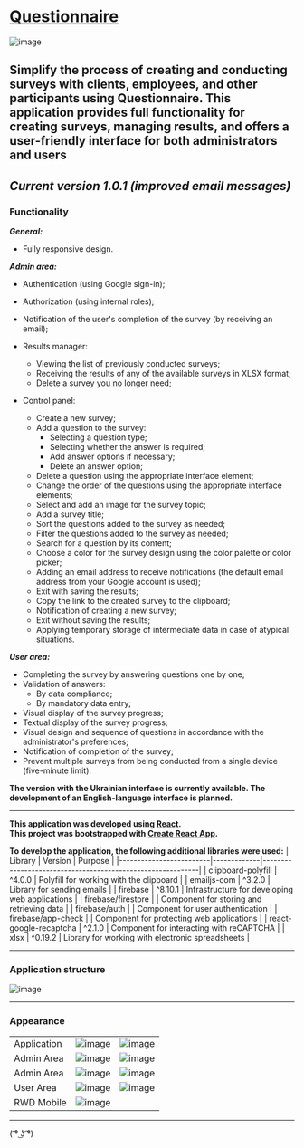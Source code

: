 # [Questionnaire](https://questionnaire-sergeiown.web.app/)

![image](https://github.com/sergeiown/questionnaire)

## Simplify the process of creating and conducting surveys with clients, employees, and other participants using Questionnaire. This application provides full functionality for creating surveys, managing results, and offers a user-friendly interface for both administrators and users

## *Current version 1.0.1 (improved email messages)*

### Functionality

***General:***

- Fully responsive design.

***Admin area:***

- Authentication (using Google sign-in);
- Authorization (using internal roles);
- Notification of the user's completion of the survey (by receiving an email);
- Results manager:

  - Viewing the list of previously conducted surveys;
  - Receiving the results of any of the available surveys in XLSX format;
  - Delete a survey you no longer need;

- Control panel:
  - Create a new survey;
  - Add a question to the survey:
    - Selecting a question type;
    - Selecting whether the answer is required;
    - Add answer options if necessary;
    - Delete an answer option;
  - Delete a question using the appropriate interface element;
  - Change the order of the questions using the appropriate interface elements;
  - Select and add an image for the survey topic;
  - Add a survey title;
  - Sort the questions added to the survey as needed;
  - Filter the questions added to the survey as needed;
  - Search for a question by its content;
  - Choose a color for the survey design using the color palette or color picker;
  - Adding an email address to receive notifications (the default email address from your Google account is used);
  - Exit with saving the results;
  - Copy the link to the created survey to the clipboard;
  - Notification of creating a new survey;
  - Exit without saving the results;
  - Applying temporary storage of intermediate data in case of atypical situations.

***User area:***

- Completing the survey by answering questions one by one;
- Validation of answers:
  - By data compliance;
  - By mandatory data entry;
- Visual display of the survey progress;
- Textual display of the survey progress;
- Visual design and sequence of questions in accordance with the administrator's preferences;
- Notification of completion of the survey;
- Prevent multiple surveys from being conducted from a single device (five-minute limit).

**The version with the Ukrainian interface is currently available. The development of an English-language interface is planned.**

---

**This application was developed using [React](https://react.dev/).**  
**This project was bootstrapped with [Create React App](https://github.com/facebook/create-react-app).**

**To develop the application, the following additional libraries were used:**
| Library | Version | Purpose |
|-------------------------|-------------|------------------------------------------------------------|
| clipboard-polyfill | ^4.0.0 | Polyfill for working with the clipboard |
| emailjs-com | ^3.2.0 | Library for sending emails |
| firebase | ^8.10.1 | Infrastructure for developing web applications |
| firebase/firestore | | Component for storing and retrieving data |
| firebase/auth | | Component for user authentication |
| firebase/app-check | | Component for protecting web applications |
| react-google-recaptcha | ^2.1.0 | Component for interacting with reCAPTCHA |
| xlsx | ^0.19.2 | Library for working with electronic spreadsheets |

---

### Application structure

![image](https://github.com/sergeiown/questionnaire/assets/112722061/ccf45333-5078-4b6b-be81-b21cb0e8d047)

---

### Appearance

|                           |         |         |
|---------------------------|---------|---------|
| Application               | ![image](https://github.com/sergeiown/questionnaire/assets/112722061/f828374b-2ab4-47ff-bfda-943d0c1c72d4) | ![image](https://github.com/sergeiown/questionnaire/assets/112722061/774f9f7a-cdfe-4bdc-bb70-67a6dc3f9ec7) |
| Admin Area                | ![image](https://github.com/sergeiown/questionnaire/assets/112722061/12cd2549-7b67-4dce-a4cb-774f001be67b) | ![image](https://github.com/sergeiown/questionnaire/assets/112722061/22b1ad68-df79-4e35-90bb-c191a536ca48) |
| Admin Area                | ![image](https://github.com/sergeiown/questionnaire/assets/112722061/0a799729-7c9c-4eee-975f-4b8445e9f239) | ![image](https://github.com/sergeiown/questionnaire/assets/112722061/1786c91e-a846-4650-bcb2-5fed39fa92a1) |
| User Area                 | ![image](https://github.com/sergeiown/questionnaire/assets/112722061/48ad5fa2-e2ca-4abe-b5d8-7da89d7d73ac) | ![image](https://github.com/sergeiown/questionnaire/assets/112722061/3e348004-1e26-4c0c-ab84-21aadef31a4a) |
| RWD Mobile                | ![image](https://github.com/sergeiown/questionnaire/assets/112722061/965f3499-f9e8-4166-9593-d8da5e7fa397) |         |

---
( ͡° ͜ʖ ͡°)
